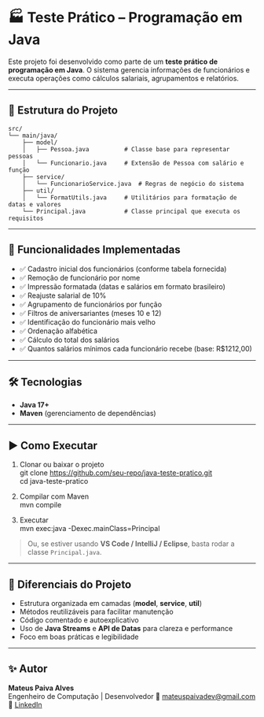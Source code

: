 # 🏭 Teste Prático – Programação em Java  

Este projeto foi desenvolvido como parte de um **teste prático de programação em Java**.
O sistema gerencia informações de funcionários e executa operações como cálculos salariais, agrupamentos e relatórios.  

---

## 📂 Estrutura do Projeto  

```text
src/
└── main/java/
    ├── model/
    │   ├── Pessoa.java          # Classe base para representar pessoas
    │   └── Funcionario.java     # Extensão de Pessoa com salário e função
    ├── service/
    │   └── FuncionarioService.java  # Regras de negócio do sistema
    ├── util/
    │   └── FormatUtils.java     # Utilitários para formatação de datas e valores
    └── Principal.java           # Classe principal que executa os requisitos
```
---

## 🚀 Funcionalidades Implementadas  

- ✅ Cadastro inicial dos funcionários (conforme tabela fornecida)  
- ✅ Remoção de funcionário por nome  
- ✅ Impressão formatada (datas e salários em formato brasileiro)  
- ✅ Reajuste salarial de 10%  
- ✅ Agrupamento de funcionários por função  
- ✅ Filtros de aniversariantes (meses 10 e 12)  
- ✅ Identificação do funcionário mais velho  
- ✅ Ordenação alfabética  
- ✅ Cálculo do total dos salários  
- ✅ Quantos salários mínimos cada funcionário recebe (base: R$1212,00)  

---

## 🛠 Tecnologias  

- **Java 17+**  
- **Maven** (gerenciamento de dependências)  

---

## ▶️ Como Executar  

1. Clonar ou baixar o projeto  
git clone https://github.com/seu-repo/java-teste-pratico.git  
cd java-teste-pratico  

2. Compilar com Maven  
mvn compile  

3. Executar  
mvn exec:java -Dexec.mainClass=Principal  

> Ou, se estiver usando **VS Code / IntelliJ / Eclipse**, basta rodar a classe `Principal.java`.

---

## 🎨 Diferenciais do Projeto  

- Estrutura organizada em camadas (**model**, **service**, **util**)  
- Métodos reutilizáveis para facilitar manutenção  
- Código comentado e autoexplicativo  
- Uso de **Java Streams** e **API de Datas** para clareza e performance  
- Foco em boas práticas e legibilidade  

---

## ✨ Autor  

**Mateus Paiva Alves**  
Engenheiro de Computação | Desenvolvedor
📧 mateuspaivadev@gmail.com
💼 [LinkedIn](https://www.linkedin.com/in/matteusp)
